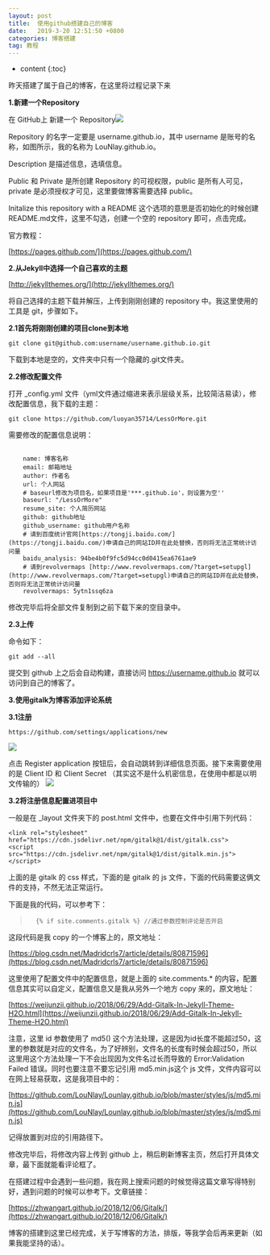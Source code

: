 ```yaml
---
layout: post
title:  使用github搭建自己的博客
date:   2019-3-20 12:51:50 +0800
categories: 博客搭建
tag: 教程
---
```


* content
{:toc}


昨天搭建了属于自己的博客，在这里将过程记录下来

  

**1.新建一个Repository**

在 GitHub上 新建一个 Repository![](https://lounlay.github.io/images/newRepository.png)

Repository 的名字一定要是 username.github.io，其中 username 是账号的名称，如图所示，我的名称为 LouNlay.github.io。

  

Description 是描述信息，选填信息。

  

Public 和 Private 是所创建 Repository 的可视权限，public 是所有人可见，private 是必须授权才可见，这里要做博客需要选择 public。

  

Initalize this repository with a README 这个选项的意思是否初始化的时候创建README.md文件，这里不勾选，创建一个空的 repository 即可，点击完成。

  

官方教程：


[https://pages.github.com/](https://pages.github.com/)


  

**2.从Jekyll中选择一个自己喜欢的主题**  


[http://jekyllthemes.org/](http://jekyllthemes.org/)


将自己选择的主题下载并解压，上传到刚刚创建的 repository 中。我这里使用的工具是 git，步骤如下。

  

**2.1首先将刚刚创建的项目clone到本地**

```
git clone git@github.com:username/username.github.io.git
```

下载到本地是空的，文件夹中只有一个隐藏的.git文件夹。  

  

**2.2修改配置文件**

打开 _config.yml 文件（yml文件通过缩进来表示层级关系，比较简洁易读），修改配置信息，我下载的主题：

```
git clone https://github.com/luoyan35714/LessOrMore.git
```

  

需要修改的配置信息说明：  

```

    name: 博客名称
    email: 邮箱地址
    author: 作者名
    url: 个人网站
    # baseurl修改为项目名，如果项目是'***.github.io'，则设置为空''
    baseurl: "/LessOrMore"
    resume_site: 个人简历网站
    github: github地址
    github_username: github用户名称
    # 请到百度统计官网[https://tongji.baidu.com/](https://tongji.baidu.com/)申请自己的网站ID并在此处替换，否则将无法正常统计访问量
    baidu_analysis: 94be4b0f9fc5d94cc0d0415ea6761ae9
    # 请到revolvermaps [http://www.revolvermaps.com/?target=setupgl](http://www.revolvermaps.com/?target=setupgl)申请自己的网站ID并在此处替换，否则将无法正常统计访问量
    revolvermaps: 5ytn1ssq6za

```

修改完毕后将全部文件复制到之前下载下来的空目录中。

  

**2.3上传**

命令如下：

```
git add --all
```

提交到 github 上之后会自动构建，直接访问 https://username.github.io 就可以访问到自己的博客了。  

  

**3.使用gitalk为博客添加评论系统**

**3.1注册**

```
https://github.com/settings/applications/new
```

![](https://lounlay.github.io/images/newApplication.png)  

点击 Register application 按钮后，会自动跳转到详细信息页面。接下来需要使用的是 Client ID 和 Client Secret （其实这不是什么机密信息，在使用中都是以明文传输的）
![](https://lounlay.github.io/images/id.png)

**3.2将注册信息配置进项目中**

一般是在 _layout 文件夹下的 post.html 文件中，也要在文件中引用下列代码：

```
<link rel="stylesheet" href="https://cdn.jsdelivr.net/npm/gitalk@1/dist/gitalk.css">
<script src="https://cdn.jsdelivr.net/npm/gitalk@1/dist/gitalk.min.js"></script>
```

上面的是 gitalk 的 css 样式，下面的是 gitalk 的 js 文件，下面的代码需要这俩文件的支持，不然无法正常运行。  

  

下面是我的代码，可以参考下：

> `  {% if site.comments.gitalk %} //通过参数控制评论是否开启`

这段代码是我 copy 的一个博客上的，原文地址：  


[https://blog.csdn.net/Madridcrls7/article/details/80871596](https://blog.csdn.net/Madridcrls7/article/details/80871596)

  

这里使用了配置文件中的配置信息，就是上面的 site.comments.* 的内容，配置信息其实可以自定义，配置信息又是我从另外一个地方 copy 来的，原文地址：


[https://weijunzii.github.io/2018/06/29/Add-Gitalk-In-Jekyll-Theme-H2O.html](https://weijunzii.github.io/2018/06/29/Add-Gitalk-In-Jekyll-Theme-H2O.html)


注意，这里 id 参数使用了 md5() 这个方法处理，这是因为id长度不能超过50，这里的参数就是对应的文件名，为了好辨别，文件名的长度有时候会超过50，所以这里用这个方法处理一下不会出现因为文件名过长而导致的 Error:Validation Failed 错误。同时也要注意不要忘记引用 md5.min.js这个 js 文件，文件内容可以在网上轻易获取，这是我项目中的：


[https://github.com/LouNlay/Lounlay.github.io/blob/master/styles/js/md5.min.js](https://github.com/LouNlay/Lounlay.github.io/blob/master/styles/js/md5.min.js)


记得放置到对应的引用路径下。  

  

修改完毕后，将修改内容上传到 github 上，稍后刷新博客主页，然后打开具体文章，最下面就能看评论框了。

  

在搭建过程中会遇到一些问题，我在网上搜索问题的时候觉得这篇文章写得特别好，遇到问题的时候可以参考下。文章链接：


[https://zhwangart.github.io/2018/12/06/Gitalk/](https://zhwangart.github.io/2018/12/06/Gitalk/)


  

博客的搭建到这里已经完成，关于写博客的方法，排版，等我学会后再来更新（如果我能坚持的话）。
